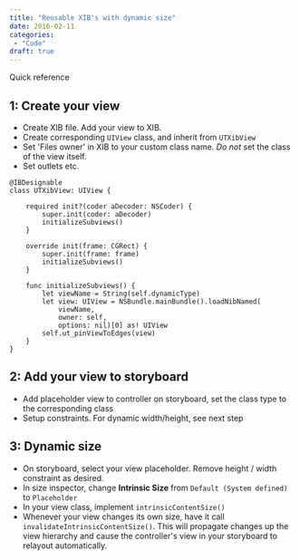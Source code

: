 ```yaml
---
title: "Reusable XIB's with dynamic size"
date: 2016-02-11
categories: 
 - "Code"
draft: true
---
```


Quick reference

## 1: Create your view ##
 - Create XIB file. Add your view to XIB.
 - Create corresponding `UIView` class, and inherit from `UTXibView`
 - Set 'Files owner' in XIB to your custom class name. *Do not* set the class of the view itself.
 - Set outlets etc.

```
@IBDesignable
class UTXibView: UIView {
	
	required init?(coder aDecoder: NSCoder) {
		super.init(coder: aDecoder)
		initializeSubviews()
	}
	
	override init(frame: CGRect) {
		super.init(frame: frame)
		initializeSubviews()
	}
	
	func initializeSubviews() {
		let viewName = String(self.dynamicType)
		let view: UIView = NSBundle.mainBundle().loadNibNamed(
			viewName,
			owner: self,
			options: nil)[0] as! UIView
		self.ut_pinViewToEdges(view)
	}
}
```

## 2: Add your view to storyboard ##
 - Add placeholder view to controller on storyboard, set the class type to the corresponding class
 - Setup constraints. For dynamic width/height, see next step

## 3: Dynamic size ##
 - On storyboard, select your view placeholder. Remove height / width constraint as desired. 
 - In size inspector, change **Intrinsic Size** from `Default (System defined)` to `Placeholder`
 - In your view class, implement `intrinsicContentSize()`
 - Whenever your view changes its own size, have it call `invalidateIntrinsicContentSize()`. This will propagate changes up the view hierarchy and cause the controller's view in your storyboard to relayout automatically.
